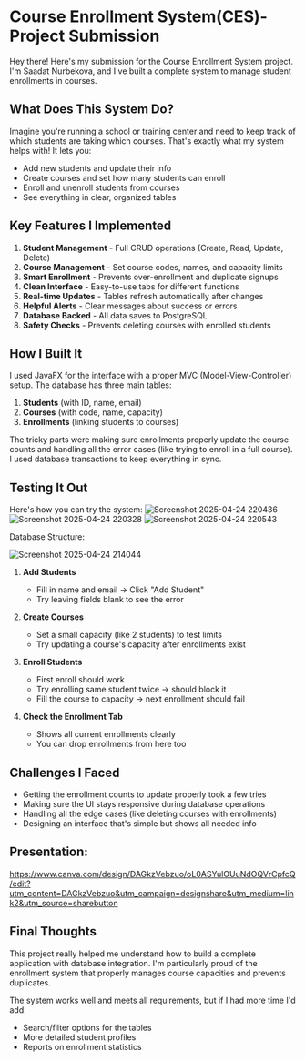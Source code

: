 # Course Enrollment System(CES)- Project Submission

Hey there! Here's my submission for the Course Enrollment System project. I'm Saadat Nurbekova, and I've built a complete system to manage student enrollments in courses.

## What Does This System Do?

Imagine you're running a school or training center and need to keep track of which students are taking which courses. That's exactly what my system helps with! It lets you:

- Add new students and update their info
- Create courses and set how many students can enroll
- Enroll and unenroll students from courses
- See everything in clear, organized tables

## Key Features I Implemented

1. **Student Management** - Full CRUD operations (Create, Read, Update, Delete)
2. **Course Management** - Set course codes, names, and capacity limits
3. **Smart Enrollment** - Prevents over-enrollment and duplicate signups
4. **Clean Interface** - Easy-to-use tabs for different functions
5. **Real-time Updates** - Tables refresh automatically after changes
6. **Helpful Alerts** - Clear messages about success or errors
7. **Database Backed** - All data saves to PostgreSQL
8. **Safety Checks** - Prevents deleting courses with enrolled students

## How I Built It

I used JavaFX for the interface with a proper MVC (Model-View-Controller) setup. The database has three main tables:

1. **Students** (with ID, name, email)
2. **Courses** (with code, name, capacity)
3. **Enrollments** (linking students to courses)

The tricky parts were making sure enrollments properly update the course counts and handling all the error cases (like trying to enroll in a full course). I used database transactions to keep everything in sync.

## Testing It Out

Here's how you can try the system:
![Screenshot 2025-04-24 220436](https://github.com/user-attachments/assets/9eafdd98-0e4d-40de-9b5c-912de342efed)
![Screenshot 2025-04-24 220328](https://github.com/user-attachments/assets/688e87da-c097-4419-a384-0e9b019b232d)
![Screenshot 2025-04-24 220543](https://github.com/user-attachments/assets/82e857b1-6d41-44cd-9ab1-f6149d38f2eb)

Database Structure:

![Screenshot 2025-04-24 214044](https://github.com/user-attachments/assets/344ab93d-6b18-4237-8615-039e4a340ced)

1. **Add Students**  
   - Fill in name and email → Click "Add Student"  
   - Try leaving fields blank to see the error

2. **Create Courses**  
   - Set a small capacity (like 2 students) to test limits  
   - Try updating a course's capacity after enrollments exist

3. **Enroll Students**  
   - First enroll should work  
   - Try enrolling same student twice → should block it  
   - Fill the course to capacity → next enrollment should fail  

4. **Check the Enrollment Tab**  
   - Shows all current enrollments clearly  
   - You can drop enrollments from here too

## Challenges I Faced

- Getting the enrollment counts to update properly took a few tries
- Making sure the UI stays responsive during database operations
- Handling all the edge cases (like deleting courses with enrollments)
- Designing an interface that's simple but shows all needed info

## Presentation: 
https://www.canva.com/design/DAGkzVebzuo/oL0ASYulOUuNdOQVrCpfcQ/edit?utm_content=DAGkzVebzuo&utm_campaign=designshare&utm_medium=link2&utm_source=sharebutton

## Final Thoughts

This project really helped me understand how to build a complete application with database integration. I'm particularly proud of the enrollment system that properly manages course capacities and prevents duplicates.

The system works well and meets all requirements, but if I had more time I'd add:
- Search/filter options for the tables
- More detailed student profiles
- Reports on enrollment statistics
